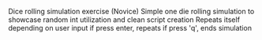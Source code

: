 Dice rolling simulation exercise (Novice)
Simple one die rolling simulation to showcase random int utilization and clean script creation
Repeats itself depending on user input
if press enter, repeats
if press 'q', ends simulation
